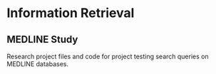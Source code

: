 # Information Retrieval
## MEDLINE Study

Research project files and code for project testing search queries on MEDLINE
databases.
